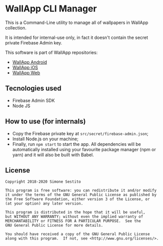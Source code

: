 
# WallApp CLI Manager

This is a Command-Line utility to manage all of wallpapers in WallApp collection.

It is intended for internal-use only, in fact it doesn't contain the secret private Firebase Admin key. 

This software is part of WallApp repositories:
- [WallApp Android](https://github.com/simonesestito/wallapp-android)
- [WallApp iOS](https://github.com/paoloGiubilato/wallApp)
- [WallApp Web](https://github.com/simonesestito/wallapp-web)

## Tecnologies used

- Firebase Admin SDK
- Node JS

## How to use (for internals)

- Copy the Firebase private key at <code>src/secret/firebase-admin.json</code>;
- Install Node.js on your machine;
- Finally, run <code>npm start</code> to start the app. All dependencies will be automatically installed using your favourite package manager (npm or yarn) and it will also be built with Babel.

## License
    Copyright 2018-2020 Simone Sestito

    This program is free software: you can redistribute it and/or modify
    it under the terms of the GNU General Public License as published by
    the Free Software Foundation, either version 3 of the License, or
    (at your option) any later version.

    This program is distributed in the hope that it will be useful,
    but WITHOUT ANY WARRANTY; without even the implied warranty of
    MERCHANTABILITY or FITNESS FOR A PARTICULAR PURPOSE.  See the
    GNU General Public License for more details.

    You should have received a copy of the GNU General Public License
    along with this program.  If not, see <http://www.gnu.org/licenses/>.

